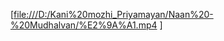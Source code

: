 [[file:///D:/Kani%20mozhi_Priyamayan/Naan%20-%20Mudhalvan/%E2%9A%A1.mp4](https://file///D:/Kani%20mozhi_Priyamayan/Naan%20-%20Mudhalvan/%E2%9A%A1.mp4)
]
